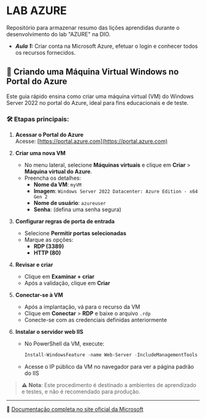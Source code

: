 # LAB AZURE
Repositório para armazenar resumo das lições aprendidas durante o desenvolvimento do lab "AZURE" na DIO.

- ***Aula 1:*** Criar conta na Microsoft Azure, efetuar o login e conhecer todos os recursos fornecidos.

## 🚀 Criando uma Máquina Virtual Windows no Portal do Azure

Este guia rápido ensina como criar uma máquina virtual (VM) do Windows Server 2022 no portal do Azure, ideal para fins educacionais e de teste.

### 🛠️ Etapas principais:

1. **Acessar o Portal do Azure**  
   Acesse: [https://portal.azure.com](https://portal.azure.com)

2. **Criar uma nova VM**
   - No menu lateral, selecione **Máquinas virtuais** e clique em **Criar** > **Máquina virtual do Azure**.
   - Preencha os detalhes:
     - **Nome da VM**: `myVM`
     - **Imagem**: `Windows Server 2022 Datacenter: Azure Edition - x64 Gen 2`
     - **Nome de usuário**: `azureuser`
     - **Senha**: (defina uma senha segura)

3. **Configurar regras de porta de entrada**
   - Selecione **Permitir portas selecionadas**
   - Marque as opções:
     - **RDP (3389)**
     - **HTTP (80)**

4. **Revisar e criar**
   - Clique em **Examinar + criar**
   - Após a validação, clique em **Criar**

5. **Conectar-se à VM**
   - Após a implantação, vá para o recurso da VM
   - Clique em **Conectar** > **RDP** e baixe o arquivo `.rdp`
   - Conecte-se com as credenciais definidas anteriormente

6. **Instalar o servidor web IIS**
   - No PowerShell da VM, execute:

     ```powershell
     Install-WindowsFeature -name Web-Server -IncludeManagementTools
     ```

   - Acesse o IP público da VM no navegador para ver a página padrão do IIS

> ⚠️ **Nota**: Este procedimento é destinado a ambientes de aprendizado e testes, e não é recomendado para produção.

---

🔗 [Documentação completa no site oficial da Microsoft](https://learn.microsoft.com/pt-br/azure/virtual-machines/windows/quick-create-portal)

